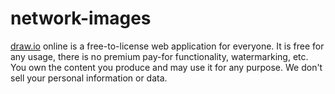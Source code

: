# network-images

[draw.io](https://www.draw.io/) online is a free-to-license web application for everyone. It is free for any usage, there is no premium pay-for functionality, watermarking, etc. You own the content you produce and may use it for any purpose. We don't sell your personal information or data.
